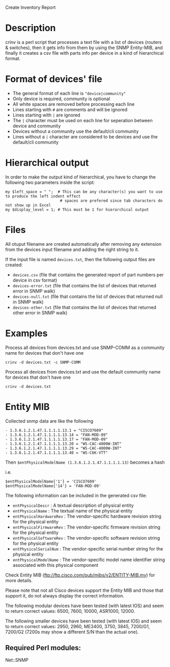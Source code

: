 Create Inventory Report

# Description

crinv is a perl script that processes a text file with a list of devices (routers & switches),
then it gets info from them by using the SNMP Entity-MIB,
and finally it creates a csv file with parts info per device in a kind of hierarchical format.

# Format of devices' file
 - The general format of each line is `"device|community"`
 - Only device is required, community is optional
 - All white spaces are removed before processing each line
 - Lines starting with `#` are comments and will be ignored
 - Lines starting with `|` are ignored
 - The `|` character must be used on each line for seperation between device and community
 - Devices without a community use the default/cli community
 - Lines without a `|` character are considered to be devices and use the default/cli community

# Hierarchical output
In order to make the output kind of hierarchical, you have to change the following two parameters inside the script:

```
my $left_space = " ";  # This can be any character(s) you want to use to produce the left indent effect
                        # spaces are prefered since tab characters do not show up in Excel
my $display_level = 1; # This must be 1 for hierarchical output
```

# Files
All otuput filename are created automatically after removing any extension from the 
devices input filename and adding the right string to it.

If the input file is named `devices.txt`, then the following output files are created:

- `devices.csv` (file that contains the generated report of part numbers per device in csv format)
- `devices-error.txt` (file that contains the list of devices that returned error in SNMP walk)
- `devices-null.txt` (file that contains the list of devices that returned null in SNMP walk)
- `devices-other.txt` (file that contains the list of devices that returned other error in SNMP walk)



# Examples

Process all devices from devices.txt and use SNMP-COMM as a community name for devices that don't have one
```
crinv -d devices.txt -c SNMP-COMM
```

Process all devices from devices.txt and use the default community name for devices that don't have one
```
crinv -d devices.txt
```

# Entity MIB

Collected snmp data are like the following

```
- 1.3.6.1.2.1.47.1.1.1.1.13.1 = "CISCO7609"
- 1.3.6.1.2.1.47.1.1.1.1.13.14 = "FAN-MOD-09"
- 1.3.6.1.2.1.47.1.1.1.1.13.17 = "FAN-MOD-09"
- 1.3.6.1.2.1.47.1.1.1.1.13.20 = "WS-CAC-4000W-INT"
- 1.3.6.1.2.1.47.1.1.1.1.13.29 = "WS-CAC-4000W-INT"
- 1.3.6.1.2.1.47.1.1.1.1.13.40 = "WS-C6K-VTT" 
```

 Then `$entPhysicalModelName (1.3.6.1.2.1.47.1.1.1.1.13)` becomes a hash

 i.e.
 ```
 $entPhysicalModelName{'1'} = 'CISCO7609'
 $entPhysicalModelName{'14'} = 'FAN-MOD-09'
```


The following information can be included in the generated csv file:

- `entPhysicalDescr` : A textual description of physical entity
- `entPhysicalName` : The textual name of the physical entity
- `entPhysicalHardwareRev` : The vendor-specific hardware revision string for the physical entity
- `entPhysicalFirmwareRev` : The vendor-specific firmware revision string for the physical entity
- `entPhysicalSoftwareRev` : The vendor-specific software revision string for the physical entity
- `entPhysicalSerialNum` : The vendor-specific serial number string for the physical entity
- `entPhysicalModelName` : The vendor-specific model name identifier string associated with this physical component

Check Entity MIB (ftp://ftp.cisco.com/pub/mibs/v2/ENTITY-MIB.my) for more details.

Please note that not all Cisco devices support the Entity MIB and those that support it, do not
always display the correct information.

The following modular devices have been tested (with latest IOS) and seem to return correct values:
6500, 7600, 10000, ASR1000, 12000.

The following smaller devices have been tested (with latest IOS) and seem to return correct values:
2950, 2960, ME3400, 3750, 3845, 7200/G1, 7200/G2 (7200s may show a different S/N than the actual one).


Required Perl modules:
----------------------
Net::SNMP
